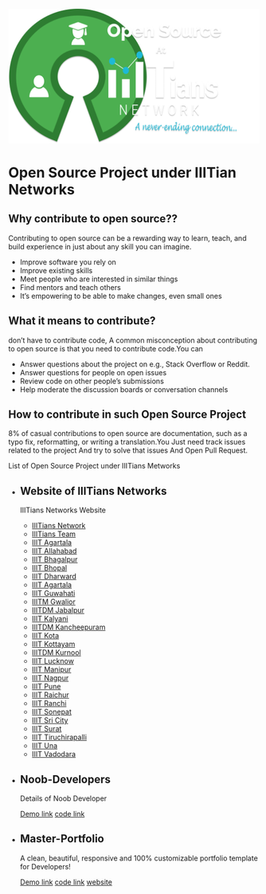 ![os at IIIT](img/logo/Open-sourse.png)
# Open Source Project under IIITian Networks


## Why contribute to open source??
Contributing to open source can be a rewarding way to learn, teach, and build experience in just about any skill you can imagine.
- Improve software you rely on
- Improve existing skills
- Meet people who are interested in similar things
- Find mentors and teach others
- It’s empowering to be able to make changes, even small ones

## What it means to contribute?
don’t have to contribute code, A common misconception about contributing to open source is that you need to contribute code.You can
- Answer questions about the project on e.g., Stack Overflow or Reddit.
- Answer questions for people on open issues
- Review code on other people’s submissions
- Help moderate the discussion boards or conversation channels

## How to contribute in such Open Source Project
8% of casual contributions to open source are documentation, such as a typo fix, reformatting, or writing a translation.You Just need track issues related to the project And try to solve that issues And Open Pull Request.



List of Open Source Project under IIITians Metworks
- ## Website of IIITians Networks</H2>
  IIITians Networks Website
  
    - <a href="#">IIITians Network</a>
    - <a href="#">IIITians Team</a>
    - <a href="https://agartala.iiitiansnetwork.com/">IIIT Agartala</a>
    - <a href="https://allahabad.iiitiansnetwork.com/">IIIT Allahabad</a>
    - <a href="https://bhagalpur.iiitiansnetwork.com/">IIIT Bhagalpur</a>
    - <a href="https://bhopal.iiitiansnetwork.com/">IIIT Bhopal</a>
    - <a href="https://dharward.iiitiansnetwork.com/">IIIT Dharward</a>
    - <a href="https://agartala.iiitiansnetwork.com/">IIIT Agartala</a>
    - <a href="https://guwahati.iiitiansnetwork.com/">IIIT Guwahati</a>
    - <a href="https://gwalior.iiitiansnetwork.com/">IIITM Gwalior</a>
    - <a href="https://jabalpur.iiitiansnetwork.com/">IIITDM Jabalpur</a>
    - <a href="https://kalyani.iiitiansnetwork.com/">IIIT Kalyani</a>
    - <a href="https://kancheepuram.iiitiansnetwork.com/">IIITDM Kancheepuram</a>
    - <a href="https://kota.iiitiansnetwork.com/">IIIT Kota</a>
    - <a href="https://kottayam.iiitiansnetwork.com/">IIIT Kottayam</a>
    - <a href="https://kurnool.iiitiansnetwork.com/">IIITDM Kurnool</a>
    - <a href="https://lucknow.iiitiansnetwork.com/">IIIT Lucknow</a>
    - <a href="https://maipur.iiitiansnetwork.com/">IIIT Manipur</a>
    - <a href="https://nagpur.iiitiansnetwork.com/">IIIT Nagpur</a>
    - <a href="https://pune.iiitiansnetwork.com/">IIIT Pune</a>
    - <a href="https://raichur.iiitiansnetwork.com/">IIIT Raichur</a>
    - <a href="https://ranchi.iiitiansnetwork.com/">IIIT Ranchi</a>
    - <a href="https://sonepat.iiitiansnetwork.com/">IIIT Sonepat</a>
    - <a href="https://sricity.iiitiansnetwork.com/">IIIT Sri City</a>
    - <a href="https://surat.iiitiansnetwork.com/">IIIT Surat</a>
    - <a href="https://tiruchirapalli.iiitiansnetwork.com/">IIIT Tiruchirapalli</a>
    - <a href="https://una.iiitiansnetwork.com/">IIIT Una</a>
    - <a href="https://vadodra.iiitiansnetwork.com/">IIIT Vadodara</a>
    
- ## Noob-Developers
  Details of Noob Developer
  
  [Demo link]()
  [code link]()


- ## Master-Portfolio
  A clean, beautiful, responsive and 100% customizable portfolio template for Developers!

  [Demo link](https://vima.netlify.app/)
  [code link](https://github.com/vimalverma558/Master-Portfolio)
  [website](https://master-portfolio.js.org/)

<!-- - ## Prime-num
  prime-num is an math library for JavaScript and Node.js. It help you to find all prime number.  
  
  [Demo link](https://www.npmjs.com/package/prime-num)
  [code link](https://github.com/letskhabar/prime-num) -->

